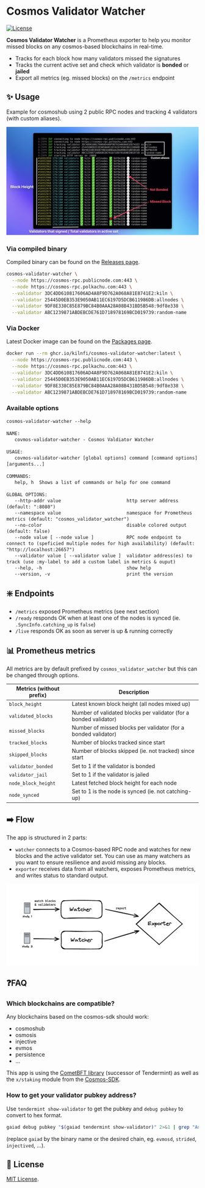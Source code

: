# Cosmos Validator Watcher

[![License](https://img.shields.io/badge/license-MIT-blue)](https://opensource.org/licenses/MIT)

**Cosmos Validator Watcher** is a Prometheus exporter to help you monitor missed blocks on
any cosmos-based blockchains in real-time.

- Tracks for each block how many validators missed the signatures
- Tracks the current active set and check which validator is **bonded** or **jailed**
- Export all metrics (eg. missed blocks) on the `/metrics` endpoint


## ✨ Usage

Example for cosmoshub using 2 public RPC nodes and tracking 4 validators (with custom aliases).

![Cosmos Validator Watcher Screenshot](assets/cosmos-validator-watcher-output.jpg)

### Via compiled binary

Compiled binary can be found on the [Releases page](https://github.com/kilnfi/cosmos-validator-watcher/releases).

```bash
cosmos-validator-watcher \
  --node https://cosmos-rpc.publicnode.com:443 \
  --node https://cosmos-rpc.polkachu.com:443 \
  --validator 3DC4DD610817606AD4A8F9D762A068A81E8741E2:kiln \
  --validator 25445D0EB353E9050AB11EC6197D5DCB611986DB:allnodes \
  --validator 9DF8E338C85E879BC84B0AAA28A08B431BD5B548:9df8e338 \
  --validator ABC1239871ABDEBCDE761D718978169BCD019739:random-name
```

### Via Docker

Latest Docker image can be found on the [Packages page](https://github.com/kilnfi/cosmos-validator-watcher/pkgs/container/cosmos-validator-watcher).

```bash
docker run --rm ghcr.io/kilnfi/cosmos-validator-watcher:latest \
  --node https://cosmos-rpc.publicnode.com:443 \
  --node https://cosmos-rpc.polkachu.com:443 \
  --validator 3DC4DD610817606AD4A8F9D762A068A81E8741E2:kiln \
  --validator 25445D0EB353E9050AB11EC6197D5DCB611986DB:allnodes \
  --validator 9DF8E338C85E879BC84B0AAA28A08B431BD5B548:9df8e338 \
  --validator ABC1239871ABDEBCDE761D718978169BCD019739:random-name
```

### Available options

```
cosmos-validator-watcher --help

NAME:
   covmos-validator-watcher - Cosmos Valdiator Watcher

USAGE:
   covmos-validator-watcher [global options] command [command options] [arguments...]

COMMANDS:
   help, h  Shows a list of commands or help for one command

GLOBAL OPTIONS:
   --http-addr value                        http server address (default: ":8080")
   --namespace value                        namespace for Prometheus metrics (default: "cosmos_validator_watcher")
   --no-color                               disable colored output (default: false)
   --node value [ --node value ]            RPC node endpoint to connect to (speficied multiple nodes for high availability) (default: "http://localhost:26657")
   --validator value [ --validator value ]  validator address(es) to track (use :my-label to add a custom label in metrics & ouput)
   --help, -h                               show help
   --version, -v                            print the version
```


## ❇️ Endpoints

- `/metrics` exposed Prometheus metrics (see next section)
- `/ready` responds OK when at least one of the nodes is synced (ie. `.SyncInfo.catching_up` is `false`)
- `/live` responds OK as soon as server is up & running correctly


## 📊 Prometheus metrics

All metrics are by default prefixed by `cosmos_validator_watcher` but this can be changed through options.

Metrics (without prefix) | Description
----------------------------------------------|------------------------------------------------
`block_height`           | Latest known block height (all nodes mixed up)
`validated_blocks`       | Number of validated blocks per validator (for a bonded validator)
`missed_blocks`          | Number of missed blocks per validator (for a bonded validator)
`tracked_blocks`         | Number of blocks tracked since start
`skipped_blocks`         | Number of blocks skipped (ie. not tracked) since start
`validator_bonded`       | Set to 1 if the validator is bonded
`validator_jail`         | Set to 1 if the validator is jailed
`node_block_height`      | Latest fetched block height for each node
`node_synced`            | Set to 1 is the node is synced (ie. not catching-up)


## ➡️ Flow

The app is structured in 2 parts:

- `watcher` connects to a Cosmos-based RPC node and watches for new blocks and the active validator set. You can use as many watchers as you want to ensure resilience and avoid missing any blocks.
- `exporter` receives data from all watchers, exposes Prometheus metrics, and writes status to standard output.

![Cosmos Validator Watcher Flow](assets/cosmos-validator-watcher-flow.png)


## ❓FAQ

### Which blockchains are compatible?

Any blockchains based on the cosmos-sdk should work:

- cosmoshub
- osmosis
- injective
- evmos
- persistence
- ...

This app is using the [CometBFT library](https://github.com/cometbft/cometbft/) (successor of Tendermint) as well as the `x/staking` module from the [Cosmos-SDK](https://github.com/cosmos/cosmos-sdk).

### How to get your validator pubkey address?

Use `tendermint show-validator` to get the pubkey and `debug pubkey` to convert to hex format.

```bash
gaiad debug pubkey "$(gaiad tendermint show-validator)" 2>&1 | grep "Address:" | awk '{print $2}'
```

(replace `gaiad` by the binary name or the desired chain, eg. `evmosd`, `strided`, `injectived`, …).


## 📃 License

[MIT License](LICENSE).
